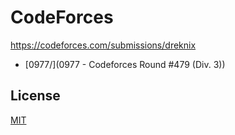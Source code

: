 # CodeForces

https://codeforces.com/submissions/dreknix

* [0977/](0977 - Codeforces Round #479 (Div. 3))

## License

[MIT](https://github.com/dreknix/cp-codeforces/blob/main/LICENSE)
